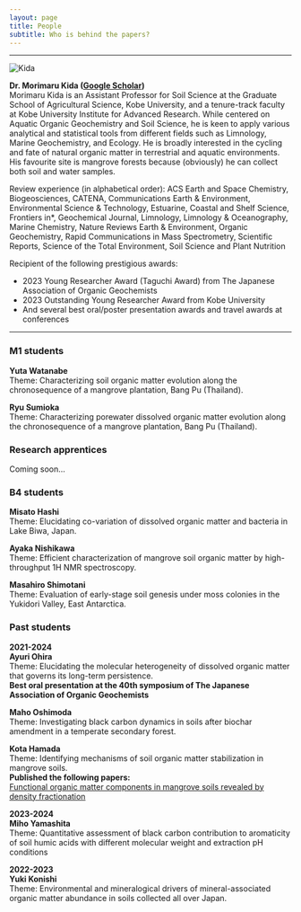 ```yaml
---
layout: page
title: People
subtitle: Who is behind the papers? 
---
```

***
![Kida](/assets/img/Prof_250.png)  

**Dr. Morimaru Kida ([Google Scholar](https://scholar.google.com/citations?user=lG3N_EgAAAAJ&hl=en))**  
Morimaru Kida is an Assistant Professor for Soil Science at the Graduate School of Agricultural Science, Kobe University, and a tenure-track faculty at Kobe University Institute for Advanced Research.
While centered on Aquatic Organic Geochemistry and Soil Science, he is keen to apply various analytical and statistical tools from different fields such as Limnology, Marine Geochemistry, and Ecology.
He is broadly interested in the cycling and fate of natural organic matter in terrestrial and aquatic environments. His favourite site is mangrove forests because (obviously) he can collect both soil and water samples. 

Review experience (in alphabetical order): ACS Earth and Space Chemistry, Biogeosciences, CATENA, Communications Earth & Environment, Environmental Science & Technology, Estuarine, Coastal and Shelf Science, Frontiers in*, Geochemical Journal, Limnology, Limnology & Oceanography, Marine Chemistry, Nature Reviews Earth & Environment, Organic Geochemistry, Rapid Communications in Mass Spectrometry, Scientific Reports, Science of the Total Environment, Soil Science and Plant Nutrition

Recipient of the following prestigious awards:  
* 2023 Young Researcher Award (Taguchi Award) from The Japanese Association of Organic Geochemists
* 2023 Outstanding Young Researcher Award from Kobe University
* And several best oral/poster presentation awards and travel awards at conferences

***
### M1 students
**Yuta Watanabe**  
Theme: Characterizing soil organic matter evolution along the chronosequence of a mangrove plantation, Bang Pu (Thailand).  

**Ryu Sumioka**  
Theme: Characterizing porewater dissolved organic matter evolution along the chronosequence of a mangrove plantation, Bang Pu (Thailand). 

### Research apprentices
Coming soon...   

### B4 students
**Misato Hashi**  
Theme: Elucidating co-variation of dissolved organic matter and bacteria in Lake Biwa, Japan.  

**Ayaka Nishikawa**  
Theme: Efficient characterization of mangrove soil organic matter by high-throughput 1H NMR spectroscopy.  

**Masahiro Shimotani**  
Theme: Evaluation of early-stage soil genesis under moss colonies in the Yukidori Valley, East Antarctica.  

### Past students
**2021-2024**  
**Ayuri Ohira**  
Theme: Elucidating the molecular heterogeneity of dissolved organic matter that governs its long-term persistence.  
**Best oral presentation at the 40th symposium of The Japanese Association of Organic Geochemists**  

**Maho Oshimoda**  
Theme: Investigating black carbon dynamics in soils after biochar amendment in a temperate secondary forest.  

**Kota Hamada**  
Theme: Identifying mechanisms of soil organic matter stabilization in mangrove soils.  
**Published the following papers:**  
[Functional organic matter components in mangrove soils revealed by density fractionation](https://www.tandfonline.com/doi/full/10.1080/00380768.2024.2304761)  

**2023-2024**  
**Miho Yamashita**  
Theme: Quantitative assessment of black carbon contribution to aromaticity of soil humic acids with different molecular weight and extraction pH conditions  

**2022-2023**  
**Yuki Konishi**  
Theme: Environmental and mineralogical drivers of mineral-associated organic matter abundance in soils collected all over Japan. 
